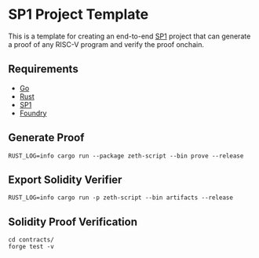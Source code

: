 # SP1 Project Template

This is a template for creating an end-to-end [SP1](https://github.com/succinctlabs/sp1) project
that can generate a proof of any RISC-V program and verify the proof onchain.

## Requirements

- [Go](https://go.dev/doc/install)
- [Rust](https://rustup.rs/)
- [SP1](https://succinctlabs.github.io/sp1/getting-started/install.html)
- [Foundry](https://book.getfoundry.sh/getting-started/installation)

## Generate Proof

```
RUST_LOG=info cargo run --package zeth-script --bin prove --release
```

## Export Solidity Verifier

```
RUST_LOG=info cargo run -p zeth-script --bin artifacts --release
```

## Solidity Proof Verification

```
cd contracts/
forge test -v
```
